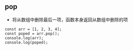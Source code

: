## pop

- 将从数组中删除最后一项，函数本身返回从数组中删除的项

```
const arr = [1, 2, 3, 4];
const poped = arr.pop();
console.log(arr);
console.log(poped);
```
